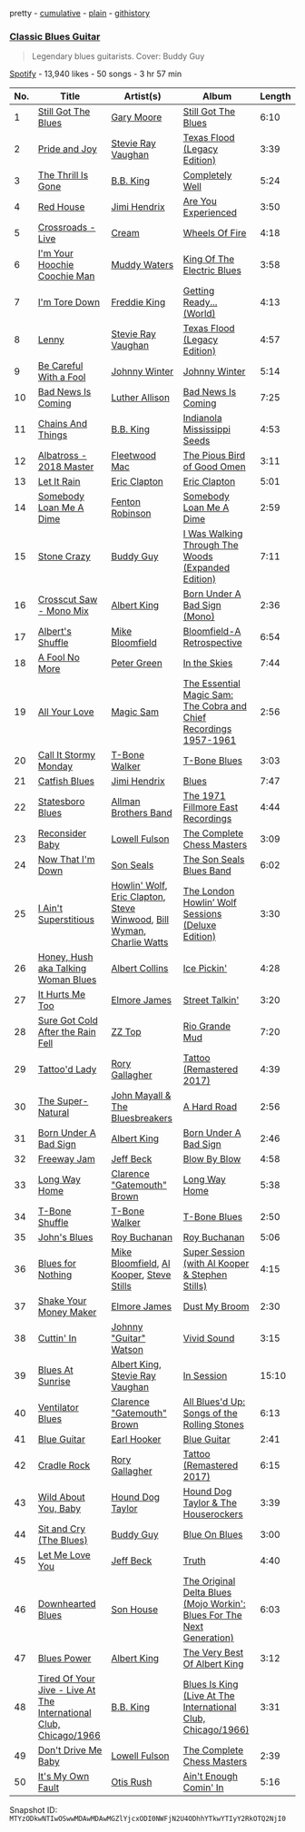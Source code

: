pretty - [cumulative](/playlists/cumulative/37i9dQZF1DWWhiW4fdIska.md) - [plain](/playlists/plain/37i9dQZF1DWWhiW4fdIska) - [githistory](https://github.githistory.xyz/mackorone/spotify-playlist-archive/blob/main/playlists/plain/37i9dQZF1DWWhiW4fdIska)

### [Classic Blues Guitar](https://open.spotify.com/playlist/37i9dQZF1DWWhiW4fdIska)

> Legendary blues guitarists\. Cover: Buddy Guy

[Spotify](https://open.spotify.com/user/spotify) - 13,940 likes - 50 songs - 3 hr 57 min

| No. | Title | Artist(s) | Album | Length |
|---|---|---|---|---|
| 1 | [Still Got The Blues](https://open.spotify.com/track/0DnGfA1r8pAssJCuq4ojla) | [Gary Moore](https://open.spotify.com/artist/23wr9RJZg0PmYvVFyNkQ4j) | [Still Got The Blues](https://open.spotify.com/album/5yrouz3mmUWSsCufl1tLUJ) | 6:10 |
| 2 | [Pride and Joy](https://open.spotify.com/track/1a2iF9XymafjRk56q7oCxo) | [Stevie Ray Vaughan](https://open.spotify.com/artist/5fsDcuclIe8ZiBD5P787K1) | [Texas Flood \(Legacy Edition\)](https://open.spotify.com/album/1AL5oXZRtTc8PyhcTwg4xQ) | 3:39 |
| 3 | [The Thrill Is Gone](https://open.spotify.com/track/4NQfrmGs9iQXVQI9IpRhjM) | [B.B\. King](https://open.spotify.com/artist/5xLSa7l4IV1gsQfhAMvl0U) | [Completely Well](https://open.spotify.com/album/7gzkgAWjOjEf5o6sIvBvT1) | 5:24 |
| 4 | [Red House](https://open.spotify.com/track/3XxBSvDZKH5YvZZjTpn6eR) | [Jimi Hendrix](https://open.spotify.com/artist/776Uo845nYHJpNaStv1Ds4) | [Are You Experienced](https://open.spotify.com/album/7rSZXXHHvIhF4yUFdaOCy9) | 3:50 |
| 5 | [Crossroads \- Live](https://open.spotify.com/track/6PUabSMXmPnZna361Wwmf7) | [Cream](https://open.spotify.com/artist/74oJ4qxwOZvX6oSsu1DGnw) | [Wheels Of Fire](https://open.spotify.com/album/0zrtTZC7yY2TOEhnbJzSb9) | 4:18 |
| 6 | [I'm Your Hoochie Coochie Man](https://open.spotify.com/track/3KSchPNSklO5McIqRH3qYX) | [Muddy Waters](https://open.spotify.com/artist/4y6J8jwRAwO4dssiSmN91R) | [King Of The Electric Blues](https://open.spotify.com/album/4fOVcN7X7vQ8L41is621uJ) | 3:58 |
| 7 | [I'm Tore Down](https://open.spotify.com/track/2Qj1FilGsXITZbFVmVeoLy) | [Freddie King](https://open.spotify.com/artist/5dCuFngSPyOOnTAvrC7v2s) | [Getting Ready..\. \(World\)](https://open.spotify.com/album/2bNjljctm6ynfp9Xzdy7RI) | 4:13 |
| 8 | [Lenny](https://open.spotify.com/track/0h4jHdNzUrV9eGR2PT5R8c) | [Stevie Ray Vaughan](https://open.spotify.com/artist/5fsDcuclIe8ZiBD5P787K1) | [Texas Flood \(Legacy Edition\)](https://open.spotify.com/album/1AL5oXZRtTc8PyhcTwg4xQ) | 4:57 |
| 9 | [Be Careful With a Fool](https://open.spotify.com/track/3YGsgJqtIWKjMjZtKLk11Z) | [Johnny Winter](https://open.spotify.com/artist/2ODUxmFxJSyvGiimNhMHbO) | [Johnny Winter](https://open.spotify.com/album/5RNAJslV8AaTq2gM5JJ9Ch) | 5:14 |
| 10 | [Bad News Is Coming](https://open.spotify.com/track/1TRIYxcVJYPki5AX2hZzZT) | [Luther Allison](https://open.spotify.com/artist/7EynH3keqfKUmauyaeZoxv) | [Bad News Is Coming](https://open.spotify.com/album/7wTiVd5wU0aFVXxceOsvHT) | 7:25 |
| 11 | [Chains And Things](https://open.spotify.com/track/5x7Oxaa9EEIx9nw17CC5yW) | [B.B\. King](https://open.spotify.com/artist/5xLSa7l4IV1gsQfhAMvl0U) | [Indianola Mississippi Seeds](https://open.spotify.com/album/1NgGj5ECcDELHjoQRX2P1l) | 4:53 |
| 12 | [Albatross \- 2018 Master](https://open.spotify.com/track/3iTkd7x5X2LIVKu7JNwqHR) | [Fleetwood Mac](https://open.spotify.com/artist/08GQAI4eElDnROBrJRGE0X) | [The Pious Bird of Good Omen](https://open.spotify.com/album/2KOI69X6VG66offffHQvjg) | 3:11 |
| 13 | [Let It Rain](https://open.spotify.com/track/7DiaNCPgH5dJ1cJ925jTAA) | [Eric Clapton](https://open.spotify.com/artist/6PAt558ZEZl0DmdXlnjMgD) | [Eric Clapton](https://open.spotify.com/album/7nAtrGNUxCNwx9R1Q5PTdh) | 5:01 |
| 14 | [Somebody Loan Me A Dime](https://open.spotify.com/track/35X1ucjCm7rHK80qJ413ci) | [Fenton Robinson](https://open.spotify.com/artist/5WFeN8vtX0TYqv0IYVbWZT) | [Somebody Loan Me A Dime](https://open.spotify.com/album/5SynQAltvwPyTbz3m8axVl) | 2:59 |
| 15 | [Stone Crazy](https://open.spotify.com/track/5goa9CsIDXc9G0Df9dL9ft) | [Buddy Guy](https://open.spotify.com/artist/2gCsNOpiBaMNh20jQ5prf0) | [I Was Walking Through The Woods \(Expanded Edition\)](https://open.spotify.com/album/0eE5l0Q2pRLlKsrt7sOEPk) | 7:11 |
| 16 | [Crosscut Saw \- Mono Mix](https://open.spotify.com/track/0WvSYVnEXD7QLa5pDJ920S) | [Albert King](https://open.spotify.com/artist/5aygfDCEaX5KTZOxSCpT9o) | [Born Under A Bad Sign \(Mono\)](https://open.spotify.com/album/0Ez9S8Dhzr1fa6ZCkcIJiR) | 2:36 |
| 17 | [Albert's Shuffle](https://open.spotify.com/track/1ekio2Gk6WycLArAUJZfxM) | [Mike Bloomfield](https://open.spotify.com/artist/0yT9vbP1EOnCpl2McnF9nH) | [Bloomfield\-A Retrospective](https://open.spotify.com/album/5ZkaY6CcFUidEuWc41o9b2) | 6:54 |
| 18 | [A Fool No More](https://open.spotify.com/track/2Qm98Rw4rdfvo14ZOUiZTN) | [Peter Green](https://open.spotify.com/artist/3y1DgnVXqckGJrbwOKchdU) | [In the Skies](https://open.spotify.com/album/2lN1smqF0snKbzvR6ZY7FJ) | 7:44 |
| 19 | [All Your Love](https://open.spotify.com/track/73GEVn1tqk9bn0KbtWsiqj) | [Magic Sam](https://open.spotify.com/artist/0XErJwG6aCEj7NpKsEZrrO) | [The Essential Magic Sam: The Cobra and Chief Recordings 1957\-1961](https://open.spotify.com/album/5pwsqaIx7UFtjXU3HiF1Nv) | 2:56 |
| 20 | [Call It Stormy Monday](https://open.spotify.com/track/1i7nQGgwloILcp6ZftH2Qa) | [T\-Bone Walker](https://open.spotify.com/artist/6nPKmEbQmR8jGZEm7ArOFX) | [T\-Bone Blues](https://open.spotify.com/album/1YPBXkcPa4KYio6Ziyp7d3) | 3:03 |
| 21 | [Catfish Blues](https://open.spotify.com/track/3lnavfgHUTrxdRqcPmhqUA) | [Jimi Hendrix](https://open.spotify.com/artist/776Uo845nYHJpNaStv1Ds4) | [Blues](https://open.spotify.com/album/6kvCH4eS92QkpBNdTmjLEz) | 7:47 |
| 22 | [Statesboro Blues](https://open.spotify.com/track/3UsbGR71AjcBYOWoUlfTdm) | [Allman Brothers Band](https://open.spotify.com/artist/4wQ3PyMz3WwJGI5uEqHUVR) | [The 1971 Fillmore East Recordings](https://open.spotify.com/album/4RbjXWZ3uTRGP3DRT6nvKz) | 4:44 |
| 23 | [Reconsider Baby](https://open.spotify.com/track/6KSa2Y1HnG0XlPQfEN4Xgi) | [Lowell Fulson](https://open.spotify.com/artist/3VhvGNnWfzmlEyiuhzdgf5) | [The Complete Chess Masters](https://open.spotify.com/album/1oKzIjaJ00OKzVxwjSfCXl) | 3:09 |
| 24 | [Now That I'm Down](https://open.spotify.com/track/5KZrHPwscBkXturVJCJlM4) | [Son Seals](https://open.spotify.com/artist/0phMS1UDPTZlxuEnarDUKt) | [The Son Seals Blues Band](https://open.spotify.com/album/3ACD9YTEsWKEk34nwioHke) | 6:02 |
| 25 | [I Ain't Superstitious](https://open.spotify.com/track/14RtX37onWzSyGDxrVEjnH) | [Howlin' Wolf](https://open.spotify.com/artist/0Wxy5Qka8BN9crcFkiAxSR), [Eric Clapton](https://open.spotify.com/artist/6PAt558ZEZl0DmdXlnjMgD), [Steve Winwood](https://open.spotify.com/artist/5gxynDEKwNDgxGJmJjZyte), [Bill Wyman](https://open.spotify.com/artist/5TKEKLhk0wTKM5m61BtKQC), [Charlie Watts](https://open.spotify.com/artist/5e50biMeBYtqgeMAAMPi9k) | [The London Howlin’ Wolf Sessions \(Deluxe Edition\)](https://open.spotify.com/album/0Ja5leAzA5UZPhQC07U10l) | 3:30 |
| 26 | [Honey, Hush aka Talking Woman Blues](https://open.spotify.com/track/5qPJSWhuZpD79C3CloJvDA) | [Albert Collins](https://open.spotify.com/artist/1uFixbBAduJkFAeRKznkvW) | [Ice Pickin'](https://open.spotify.com/album/7K0AX1jtXt1iLCtPLM3dab) | 4:28 |
| 27 | [It Hurts Me Too](https://open.spotify.com/track/7egQm3o9Qem3FhzUNi66rI) | [Elmore James](https://open.spotify.com/artist/0q9kpdDkEA3H17gcRMjgVS) | [Street Talkin'](https://open.spotify.com/album/1po8PLsiylhu2cuvR1Xw3L) | 3:20 |
| 28 | [Sure Got Cold After the Rain Fell](https://open.spotify.com/track/30sJmjuLalNSzlRIml1PlJ) | [ZZ Top](https://open.spotify.com/artist/2AM4ilv6UzW0uMRuqKtDgN) | [Rio Grande Mud](https://open.spotify.com/album/4M9bA8YsjIlZOg2wD0BmsM) | 7:20 |
| 29 | [Tattoo'd Lady](https://open.spotify.com/track/3qy4FZ9nzsjSmVOBMZCUed) | [Rory Gallagher](https://open.spotify.com/artist/1kcWyDvrlPUbyxkIoM6pAV) | [Tattoo \(Remastered 2017\)](https://open.spotify.com/album/4lC6XXj4Cq9rsaJh7EghRg) | 4:39 |
| 30 | [The Super\-Natural](https://open.spotify.com/track/2DVswRuJlXu4QiZQfOoIx7) | [John Mayall & The Bluesbreakers](https://open.spotify.com/artist/2ScuQMRWThcifBRIvNDFDC) | [A Hard Road](https://open.spotify.com/album/160euwnzg8f0oSEz3on32Z) | 2:56 |
| 31 | [Born Under A Bad Sign](https://open.spotify.com/track/0vDn81gdOuRxjbIwcASuiV) | [Albert King](https://open.spotify.com/artist/5aygfDCEaX5KTZOxSCpT9o) | [Born Under A Bad Sign](https://open.spotify.com/album/42WQ76qWDQmHlHvJa6Z3Uw) | 2:46 |
| 32 | [Freeway Jam](https://open.spotify.com/track/55u4NSV62uOjfTySS4Fi6i) | [Jeff Beck](https://open.spotify.com/artist/0AD4odMWVQ2wUSlgxOB5Rl) | [Blow By Blow](https://open.spotify.com/album/6fhTDVBs7qeoP3254hMu6u) | 4:58 |
| 33 | [Long Way Home](https://open.spotify.com/track/1BjYNhg7JhVfQdxqEThBwn) | [Clarence "Gatemouth" Brown](https://open.spotify.com/artist/4aoS04mCVj1CMam1LiHngo) | [Long Way Home](https://open.spotify.com/album/2L0UmVlogWkTQL7WCatEha) | 5:38 |
| 34 | [T\-Bone Shuffle](https://open.spotify.com/track/6bl7UHHcx1OY9tbvvnSssc) | [T\-Bone Walker](https://open.spotify.com/artist/6nPKmEbQmR8jGZEm7ArOFX) | [T\-Bone Blues](https://open.spotify.com/album/1YPBXkcPa4KYio6Ziyp7d3) | 2:50 |
| 35 | [John's Blues](https://open.spotify.com/track/1bpVZUSTlNXqelXHrN1mwI) | [Roy Buchanan](https://open.spotify.com/artist/0augulkuXFx1qPfb590w2C) | [Roy Buchanan](https://open.spotify.com/album/6rwY78ocBwZYi3OhapYyfw) | 5:06 |
| 36 | [Blues for Nothing](https://open.spotify.com/track/6tPZzx5GfGTAG4ehDYnL7b) | [Mike Bloomfield](https://open.spotify.com/artist/0yT9vbP1EOnCpl2McnF9nH), [Al Kooper](https://open.spotify.com/artist/49JvZ17o0VaAmXaJv5kZlv), [Steve Stills](https://open.spotify.com/artist/0dfXKGyyW8BPJ4QBS95tMY) | [Super Session \(with Al Kooper & Stephen Stills\)](https://open.spotify.com/album/6bdy2PnssuzDkldvAOjVmj) | 4:15 |
| 37 | [Shake Your Money Maker](https://open.spotify.com/track/3JPC78sNlPaiZ1NgztXW2Q) | [Elmore James](https://open.spotify.com/artist/0q9kpdDkEA3H17gcRMjgVS) | [Dust My Broom](https://open.spotify.com/album/2EtFRWTnIw4nLsMI3KZcQq) | 2:30 |
| 38 | [Cuttin' In](https://open.spotify.com/track/5m57WfsR7tbGs22SmE6OSX) | [Johnny "Guitar" Watson](https://open.spotify.com/artist/6uB4Ax6mlzohDTLqLOJ6Vl) | [Vivid Sound](https://open.spotify.com/album/4TxbXyp5SZGPxZoKCll7ZF) | 3:15 |
| 39 | [Blues At Sunrise](https://open.spotify.com/track/2iRvnj638AaNON730B5yIs) | [Albert King](https://open.spotify.com/artist/5aygfDCEaX5KTZOxSCpT9o), [Stevie Ray Vaughan](https://open.spotify.com/artist/5fsDcuclIe8ZiBD5P787K1) | [In Session](https://open.spotify.com/album/0NVSx5grH054ZMpiOYieyb) | 15:10 |
| 40 | [Ventilator Blues](https://open.spotify.com/track/1TvWKgvwVEYzmgqlN9NbKa) | [Clarence "Gatemouth" Brown](https://open.spotify.com/artist/4aoS04mCVj1CMam1LiHngo) | [All Blues'd Up: Songs of the Rolling Stones](https://open.spotify.com/album/0Ov999p2Fo5q4ia5m4oT9M) | 6:13 |
| 41 | [Blue Guitar](https://open.spotify.com/track/4W5I9ht9ZzD2uvCTMIuhVG) | [Earl Hooker](https://open.spotify.com/artist/3Ev1WS21x5Jav9j214A19O) | [Blue Guitar](https://open.spotify.com/album/3Ln9Dp42I8Y0GiY6eFSwUP) | 2:41 |
| 42 | [Cradle Rock](https://open.spotify.com/track/0mew0kA2gBAqtEleoaDiK8) | [Rory Gallagher](https://open.spotify.com/artist/1kcWyDvrlPUbyxkIoM6pAV) | [Tattoo \(Remastered 2017\)](https://open.spotify.com/album/4lC6XXj4Cq9rsaJh7EghRg) | 6:15 |
| 43 | [Wild About You, Baby](https://open.spotify.com/track/4bSX7lBKZlyIVP4cHJVhna) | [Hound Dog Taylor](https://open.spotify.com/artist/737qPoiQQkeuIzuJy54aK4) | [Hound Dog Taylor & The Houserockers](https://open.spotify.com/album/3whc6JMkDLZMngoWFIMJYV) | 3:39 |
| 44 | [Sit and Cry \(The Blues\)](https://open.spotify.com/track/2x0uiOepdvCXYk8Wh8bXIk) | [Buddy Guy](https://open.spotify.com/artist/2gCsNOpiBaMNh20jQ5prf0) | [Blue On Blues](https://open.spotify.com/album/7I1hciUQhs0IlNPxR6yluS) | 3:00 |
| 45 | [Let Me Love You](https://open.spotify.com/track/7ELwHVSWfMNy4zEq1IIbWu) | [Jeff Beck](https://open.spotify.com/artist/0AD4odMWVQ2wUSlgxOB5Rl) | [Truth](https://open.spotify.com/album/0Tt2yDuJ0jiy0JwZzUZdlE) | 4:40 |
| 46 | [Downhearted Blues](https://open.spotify.com/track/0h0pAsjw7YVQyn43cbAPqF) | [Son House](https://open.spotify.com/artist/15oeqKO5k5uZ5773tWvpda) | [The Original Delta Blues \(Mojo Workin': Blues For The Next Generation\)](https://open.spotify.com/album/3k3hqZqYl9XYgKC63wrKMq) | 6:03 |
| 47 | [Blues Power](https://open.spotify.com/track/79rWsO8ZlvekVEsGAzeFeA) | [Albert King](https://open.spotify.com/artist/5aygfDCEaX5KTZOxSCpT9o) | [The Very Best Of Albert King](https://open.spotify.com/album/4OlzrLmYCCqAXdEGS2UkJx) | 3:12 |
| 48 | [Tired Of Your Jive \- Live At The International Club, Chicago/1966](https://open.spotify.com/track/5IGQhVuiVCPUtr7gatwbfM) | [B.B\. King](https://open.spotify.com/artist/5xLSa7l4IV1gsQfhAMvl0U) | [Blues Is King \(Live At The International Club, Chicago/1966\)](https://open.spotify.com/album/1iYvqgZGYpBkkkTt37g0ti) | 3:31 |
| 49 | [Don't Drive Me Baby](https://open.spotify.com/track/0YwiXJVTCIqIuqqexiDOym) | [Lowell Fulson](https://open.spotify.com/artist/3VhvGNnWfzmlEyiuhzdgf5) | [The Complete Chess Masters](https://open.spotify.com/album/1oKzIjaJ00OKzVxwjSfCXl) | 2:39 |
| 50 | [It's My Own Fault](https://open.spotify.com/track/35bFBYboT095ukNp4lUYiU) | [Otis Rush](https://open.spotify.com/artist/1h0hOL3bVcYlg4xcSjU7fP) | [Ain't Enough Comin' In](https://open.spotify.com/album/4aEPDrXRjEqkI6FTO7UNIA) | 5:16 |

Snapshot ID: `MTYzODkwNTIwOSwwMDAwMDAwMGZlYjcxODI0NWFjN2U4ODhhYTkwYTIyY2RkOTQ2NjI0`
